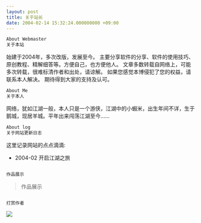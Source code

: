 ```yaml
---
layout: post
title: 关于站长
date: 2004-02-14 15:32:24.000000000 +09:00
---
```

```bash
About Webmaster
关于本站
```
始建于2004年，多次改版，发展至今。
主要分享软件的分享、软件的使用技巧、原创教程、精解细答等。方便自己，也方便他人。
文章多数转载自网络上，可能多次转载，很难标清作者和出处，请谅解。
如果您感觉本博侵犯了您的权益，请联系本人解决。
期待得到大家的支持及认可。 

```bash
About Me
关于本人
```
网络，犹如江湖一般，本人只是一个游侠，江湖中的小蝦米，出生年间不详，生于鹅城，现居羊城。平年出来闯荡江湖至今……

```bash
About log
关于网站更新日志
```
这里记录网站的点点滴滴:
* 2004-02 开启江湖之旅

```bash

作品展示
```
> 作品展示


```bash

打赏作者
```
![](https://github.com/xmstudio/xmstudio.github.io/blob/master/assets/images/PAY.jpg)
